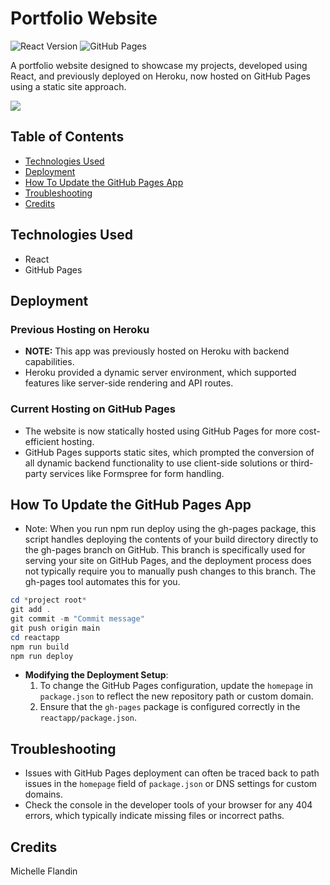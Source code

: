 # Portfolio Website

![React Version](https://img.shields.io/badge/React-18.2.0-61dafb.svg)
![GitHub Pages](https://img.shields.io/badge/Platform-GitHub%20Pages-222.svg)

A portfolio website designed to showcase my projects, developed using React, and previously deployed on Heroku, now hosted on GitHub Pages using a static site approach.

<a href="https://michellef.dev" target="_blank"><img src="https://img.shields.io/badge/Website-michellef.dev-6da360?style=for-the-badge&logo=github"></a>

## Table of Contents
- [Technologies Used](#technologies-used)
- [Deployment](#deployment)
- [How To Update the GitHub Pages App](#how-to-update)
- [Troubleshooting](#troubleshooting)
- [Credits](#credits)

## Technologies Used<a name="technologies-used"></a>
  - React
  - GitHub Pages

## Deployment<a name="deployment"></a>
### Previous Hosting on Heroku
- **NOTE:** This app was previously hosted on Heroku with backend capabilities.
- Heroku provided a dynamic server environment, which supported features like server-side rendering and API routes.

### Current Hosting on GitHub Pages
- The website is now statically hosted using GitHub Pages for more cost-efficient hosting.
- GitHub Pages supports static sites, which prompted the conversion of all dynamic backend functionality to use client-side solutions or third-party services like Formspree for form handling.

## How To Update the GitHub Pages App<a name="how-to-update"></a>
* Note: When you run npm run deploy using the gh-pages package, this script handles deploying the contents of your build directory directly to the gh-pages branch on GitHub. This branch is specifically used for serving your site on GitHub Pages, and the deployment process does not typically require you to manually push changes to this branch. The gh-pages tool automates this for you.

```powershell
cd *project root*
git add .
git commit -m "Commit message"
git push origin main
cd reactapp
npm run build
npm run deploy
```

- **Modifying the Deployment Setup**:
  1. To change the GitHub Pages configuration, update the `homepage` in `package.json` to reflect the new repository path or custom domain.
  2. Ensure that the `gh-pages` package is configured correctly in the `reactapp/package.json`.

## Troubleshooting<a name="troubleshooting"></a>
- Issues with GitHub Pages deployment can often be traced back to path issues in the `homepage` field of `package.json` or DNS settings for custom domains.
- Check the console in the developer tools of your browser for any 404 errors, which typically indicate missing files or incorrect paths.

## Credits<a name="credits"></a>
Michelle Flandin
